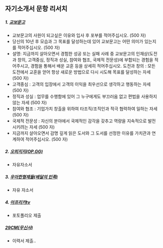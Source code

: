 ## 자기소개서 문항 리서치

##### 1. [교보문고](https://www.wanted.co.kr/wd/84866)

- 교보문고의 사원이 되고싶은 이유와 입사 후 포부를 적어주십시오. (500 자)
- 당신의 10년 후 모습과 그 목표를 달성하는데 있어 교보문고는 어떤 의미가 있는지를 적어주십시오. (500 자)
- 설명: 지금까지 살아오면서 경험한 성공 또는 실패 사례 중 교보문고의 인재상(도전과 창의, 고객중심, 정직과 성실, 참여와 협조, 국제적 전문성)에 부합되는 경험을 적어주시고, 경험을 통해서 배운 교훈 등을 상세히 적어주십시오. 도전과 창의 : 모든 도전에서 교훈을 얻어 항상 새로운 방법으로 다시 시도해 목표를 달성하는 자세 (500 자)
- 고객중심 : 고객의 입장에서 고객의 이익을 최우선으로 생각하고 행동하는 자세 (500 자)
- 정직과 성실 : 업무를 수행함에 있어 그 누구에게도 부끄러움 없고 편법을 사용하지 않는 자세 (500 자)
- 참여와 협조 : 기업가치 창출을 위하여 타조직/조직인과 적극 협력하여 일하는 자세 (500 자)
- 국제적 전문성 : 자신의 분야에서 국제적인 감각을 갖추고 역량을 지속적으로 발전시키려는 자세 (500 자)
- 지금까지 살아오면서 감명 깊게 읽은 도서와 그 도서를 선정한 이유를 가치관과 연계하여 적어주십시오. (500 자)

##### 2. [오피지지(OP.GG)](https://www.wanted.co.kr/wd/96697)

 -  자유자소서

##### 3. [우아한형제들(배달의 민족)](https://www.wanted.co.kr/wd/118155)

 - 자유 자소서

##### 4. [아프리카tv](https://www.wanted.co.kr/wd/52488)

- 포토폴리오 제출

##### [29CM(무신사)](https://www.wanted.co.kr/wd/38516)

- 이력서 제출..







